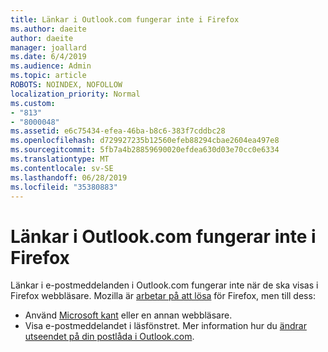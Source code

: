 ```yaml
---
title: Länkar i Outlook.com fungerar inte i Firefox
ms.author: daeite
author: daeite
manager: joallard
ms.date: 6/4/2019
ms.audience: Admin
ms.topic: article
ROBOTS: NOINDEX, NOFOLLOW
localization_priority: Normal
ms.custom:
- "813"
- "8000048"
ms.assetid: e6c75434-efea-46ba-b8c6-383f7cddbc28
ms.openlocfilehash: d729927235b12560efeb88294cbae2604ea497e8
ms.sourcegitcommit: 5fb7a4b28859690020efdea630d03e70cc0e6334
ms.translationtype: MT
ms.contentlocale: sv-SE
ms.lasthandoff: 06/28/2019
ms.locfileid: "35380883"
---
```

# <a name="links-in-outlookcom-dont-work-in-firefox"></a>Länkar i Outlook.com fungerar inte i Firefox

Länkar i e-postmeddelanden i Outlook.com fungerar inte när de ska visas i Firefox webbläsare. Mozilla är [arbetar på att lösa](https://go.microsoft.com/fwlink/p/?linkid=2001502&amp;clcid=0x409) för Firefox, men till dess:
  
- Använd [Microsoft kant](https://go.microsoft.com/fwlink/p/?linkid=2001503&amp;clcid=0x409) eller en annan webbläsare.
- Visa e-postmeddelandet i läsfönstret. Mer information hur du [ändrar utseendet på din postlåda i Outlook.com](https://go.microsoft.com/fwlink/p/?linkid=2001401&amp;clcid=0x409).
